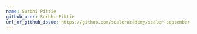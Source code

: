 ```yaml
---
name: Surbhi Pittie
github_user: Surbhi-Pittie
url_of_github_issue: https://github.com/scaleracademy/scaler-september-open-source-challenge/issues/201#issue-1358704567
---
```

